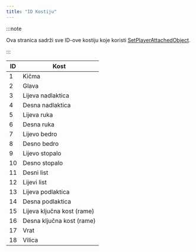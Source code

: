 ```yaml
---
title: "ID Kostiju"
---
```


:::note

Ova stranica sadrži sve ID-ove kostiju koje koristi [SetPlayerAttachedObject](../functions/SetPlayerAttachedObject).

:::

| ID  | Kost                       |
| --- | -------------------------- |
| 1   | Kičma                      |
| 2   | Glava                      |
| 3   | Lijeva nadlaktica          |
| 4   | Desna nadlaktica           |
| 5   | Lijeva ruka                |
| 6   | Desna ruka                 |
| 7   | Lijevo bedro               |
| 8   | Desno bedro                |
| 9   | Lijevo stopalo             |
| 10  | Desno stopalo              |
| 11  | Desni list                 |
| 12  | Lijevi list                |
| 13  | Lijeva podlaktica          |
| 14  | Desna podlaktica           |
| 15  | Lijeva ključna kost (rame) |
| 16  | Desna ključna kost (rame)  |
| 17  | Vrat                       |
| 18  | Vilica                     |
